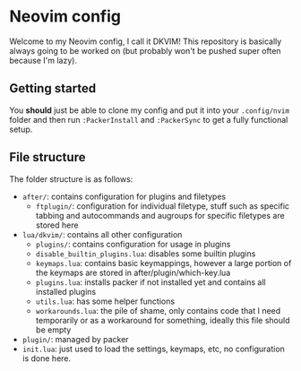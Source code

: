 # Neovim config

Welcome to my Neovim config, I call it DKVIM!
This repository is basically always going to be worked on (but probably won't be pushed super often because I'm lazy). 

## Getting started

You **should** just be able to clone my config and put it into your `.config/nvim` folder and then run `:PackerInstall` and `:PackerSync` to get a fully functional setup.

## File structure

The folder structure is as follows:

- `after/`: contains configuration for plugins and filetypes
    - `ftplugin/`: configuration for individual filetype, stuff such as specific tabbing and autocommands and augroups for specific filetypes are stored here
- `lua/dkvim/`: contains all other configuration
    - `plugins/`: contains configuration for usage in plugins
    - `disable_builtin_plugins.lua`: disables some builtin plugins
    - `keymaps.lua`: contains basic keymappings, however a large portion of the keymaps are stored in after/plugin/which-key.lua
    - `plugins.lua`: installs packer if not installed yet and contains all installed plugins
    - `utils.lua`: has some helper functions
    - `workarounds.lua`: the pile of shame, only contains code that I need temporarily or as a workaround for something, ideally this file should be empty
- `plugin/`: managed by packer
- `init.lua`: just used to load the settings, keymaps, etc, no configuration is done here.
